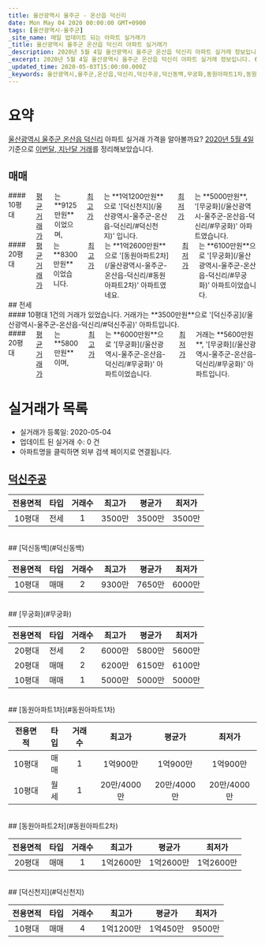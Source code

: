```yaml
---
title: 울산광역시 울주군 - 온산읍 덕신리
date: Mon May 04 2020 00:00:00 GMT+0900
tags: [울산광역시-울주군]
_site_name: 매일 업데이트 되는 아파트 실거래가
_title: 울산광역시 울주군 온산읍 덕신리 아파트 실거래가
_description: 2020년 5월 4일 울산광역시 울주군 온산읍 덕신리 아파트 실거래 정보입니다. 6건 아파트 정보가 있습니다.
_excerpt: 2020년 5월 4일 울산광역시 울주군 온산읍 덕신리 아파트 실거래 정보입니다. 6건 아파트 정보가 있습니다.
_updated_time: 2020-05-03T15:00:00.000Z
_keywords: 울산광역시,울주군,온산읍,덕신리,덕신주공,덕신동백,무궁화,동원아파트1차,동원아파트2차,덕신천지
---
```





# 요약
<ins>울산광역시 울주군 온산읍 덕신리</ins> 아파트 실거래 가격을 알아볼까요? <ins>2020년 5월 4일</ins> 기준으로 <ins>이번달, 지난달 거래</ins>를 정리해보았습니다.

## 매매
<div class="container">
<div class="six columns" markdown="1">
#### 10평대
<ins>평균 거래가</ins>는 **9125만원**이었으며, <ins>최고가</ins>는 **1억1200만원**으로 '[덕신천지](/울산광역시-울주군-온산읍-덕신리/#덕신천지)' 입니다. <ins>최저가</ins>는 **5000만원**, '[무궁화](/울산광역시-울주군-온산읍-덕신리/#무궁화)' 아파트였습니다.
</div>
<div class="six columns" markdown="1">
#### 20평대
<ins>평균 거래가</ins>는 **8300만원**이었습니다. <ins>최고가</ins>는 **1억2600만원**으로 '[동원아파트2차](/울산광역시-울주군-온산읍-덕신리/#동원아파트2차)' 아파트였네요. <ins>최저가</ins>는 **6100만원**으로 '[무궁화](/울산광역시-울주군-온산읍-덕신리/#무궁화)' 아파트이었습니다.
</div>
</div>
## 전세
<div class="container">
<div class="six columns" markdown="1">
#### 10평대
1건의 거래가 있었습니다. 거래가는 **3500만원**으로 '[덕신주공](/울산광역시-울주군-온산읍-덕신리/#덕신주공)' 아파트입니다.
</div>
<div class="six columns" markdown="1">
#### 20평대
<ins>평균 거래가</ins>는 **5800만원**이며, <ins>최고가</ins>는 **6000만원**으로 '[무궁화](/울산광역시-울주군-온산읍-덕신리/#무궁화)' 아파트이었습니다. <ins>최저가</ins> 거래는 **5600만원**, '[무궁화](/울산광역시-울주군-온산읍-덕신리/#무궁화)' 아파트입니다.
</div>
</div>



# 실거래가 목록
- 실거래가 등록일: 2020-05-04
- 업데이트 된 실거래 수: 0 건
- 아파트명을 클릭하면 외부 검색 페이지로 연결됩니다.

## [덕신주공](#덕신주공)

|전용면적|타입|거래수|최고가|평균가|최저가|
|:---:|:---:|:---:|:---:|:---:|:---:|
|10평대|<span class="deal-type-2">전세</span>|1|3500만|3500만|3500만|

<br/>
## [덕신동백](#덕신동백)

|전용면적|타입|거래수|최고가|평균가|최저가|
|:---:|:---:|:---:|:---:|:---:|:---:|
|10평대|<span class="deal-type-1">매매</span>|2|9300만|7650만|6000만|

<br/>
## [무궁화](#무궁화)

|전용면적|타입|거래수|최고가|평균가|최저가|
|:---:|:---:|:---:|:---:|:---:|:---:|
|20평대|<span class="deal-type-2">전세</span>|2|6000만|5800만|5600만|
|20평대|<span class="deal-type-1">매매</span>|2|6200만|6150만|6100만|
|10평대|<span class="deal-type-1">매매</span>|1|5000만|5000만|5000만|

<br/>
## [동원아파트1차](#동원아파트1차)

|전용면적|타입|거래수|최고가|평균가|최저가|
|:---:|:---:|:---:|:---:|:---:|:---:|
|10평대|<span class="deal-type-1">매매</span>|1|1억900만|1억900만|1억900만|
|10평대|<span class="deal-type-3">월세</span>|1|20만/4000만|20만/4000만|20만/4000만|

<br/>
## [동원아파트2차](#동원아파트2차)

|전용면적|타입|거래수|최고가|평균가|최저가|
|:---:|:---:|:---:|:---:|:---:|:---:|
|20평대|<span class="deal-type-1">매매</span>|1|1억2600만|1억2600만|1억2600만|

<br/>
## [덕신천지](#덕신천지)

|전용면적|타입|거래수|최고가|평균가|최저가|
|:---:|:---:|:---:|:---:|:---:|:---:|
|10평대|<span class="deal-type-1">매매</span>|4|1억1200만|1억450만|9500만|

<br/>



